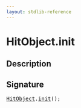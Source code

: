 ```yaml
---
layout: stdlib-reference
---
```


# HitObject\.init

## Description





## Signature 

<pre>
<a href="../index.html" class="code_type">HitObject</a>.<a href=".html">init</a>();

</pre>

